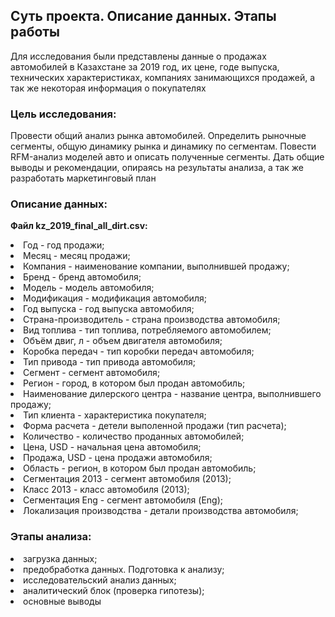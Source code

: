 ## **Суть проекта. Описание данных. Этапы работы**

Для исследования были представлены данные о продажах автомобилей в Казахстане за 2019 год, их цене, годе выпуска, технических характеристиках, 
компаниях занимающихся продажей, а так же некоторая информация о покупателях

### **Цель исследования:**
Провести общий анализ рынка автомобилей. Определить рыночные сегменты, общую динамику рынка и динамику по сегментам. Повести RFM-анализ моделей авто 
и описать полученные сегменты. Дать общие выводы и рекомендации, опираясь на результаты анализа, а так же разработать маркетинговый план

### **Описание данных:**
**Файл kz_2019_final_all_dirt.csv:**

<li>
Год - год продажи;
<li>
Месяц - месяц продажи;
<li>
Компания - наименование компании, выполнившей продажу;
<li>
Бренд - бренд автомобиля;
<li>
Модель - модель автомобиля;
<li>
Модификация - модификация автомобиля;
<li>
Год выпуска - год выпуска автомобиля;
<li>
Страна-производитель - страна производства автомобиля;
<li>
Вид топлива - тип топлива, потребляемого автомобилем;
<li>
Объём двиг, л - объем двигателя автомобиля;
<li>
Коробка передач - тип коробки передач автомобиля;
<li>
Тип привода - тип привода автомобиля;
<li>
Сегмент - сегмент автомобиля;
<li>
Регион - город, в котором был продан автомобиль;
<li>
Наименование дилерского центра - название центра, выполнившего продажу;
<li>
Тип клиента - характеристика покупателя;
<li>
Форма расчета - детели выполенной продажи (тип расчета);
<li>
Количество - количество проданных автомобилей;
<li>
Цена, USD - начальная цена автомобиля;
<li>
Продажа, USD - цена продажи автомобиля;
<li>
Область - регион, в котором был продан автомобиль;
<li>
Сегментация 2013 - сегмент автомобиля (2013);
<li>
Класс 2013 - класс автомобиля (2013);
<li>
Сегментация Eng - сегмент автомобиля (Eng);
<li>
Локализация производства - детали производства автомобиля;

### **Этапы анализа:**

<li>
загрузка данных;
<li>
предобработка данных. Подготовка к анализу;
<li>
исследовательский анализ данных;
<li>
аналитический блок (проверка гипотезы);
<li>
основные выводы
